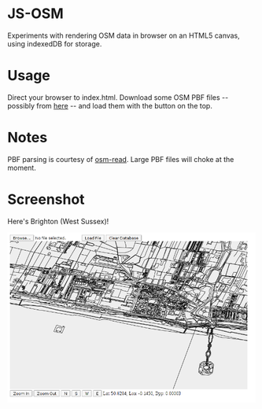 
JS-OSM
======

Experiments with rendering OSM data in browser on an HTML5 canvas, using
indexedDB for storage.


Usage
=====

Direct your browser to index.html.  Download some OSM PBF files -- possibly from
[here](http://download.geofabrik.de/) -- and load them with the button on the top.


Notes
=====

PBF parsing is courtesy of [osm-read](https://github.com/marook/osm-read).
Large PBF files will choke at the moment.


Screenshot
==========

Here's Brighton (West Sussex)!

![Screen shot of Brighton](screenshot.png)
